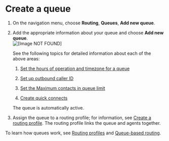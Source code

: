 # Create a queue<a name="create-queue"></a>

1. On the navigation menu, choose **Routing**, **Queues**, **Add new queue**\.

1. Add the appropriate information about your queue and choose **Add new queue**\.  
![\[Image NOT FOUND\]](http://docs.aws.amazon.com/connect/latest/adminguide/images/add-a-new-queue.png)

   See the following topics for detailed information about each of the above areas:

   1. [Set the hours of operation and timezone for a queue](set-hours-operation.md)

   1. [Set up outbound caller ID](queues-callerid.md)

   1. [Set the Maximum contacts in queue limit](set-maximum-queue-limit.md)

   1. [Create quick connects](quick-connects.md)

   The queue is automatically active\.

1. Assign the queue to a routing profile; for information, see [Create a routing profile](routing-profiles.md)\. The routing profile links the queue and agents together\.

To learn how queues work, see [Routing profiles](concepts-routing.md) and [Queue\-based routing](concepts-queue-based-routing.md)\.